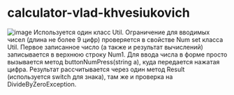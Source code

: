 # calculator-vlad-khvesiukovich
![image](https://user-images.githubusercontent.com/67324769/196452671-e9984c73-282d-44d3-8887-08ce8976f989.png)
Используется один класс Util. Ограничение для вводимых чисел (длина не более 9 цифр) проверяется в свойстве Num set класса Util. Первое записанное число (а также и результат вычислений) записывается в верхнюю строку Num1. Для ввода числа в форме просто вызывается метод buttonNumPress(string a), куда передается нажатая цифра. Результат рассчитывается через один метод Result (используется switch для знака), там же и проверка на DivideByZeroException.
